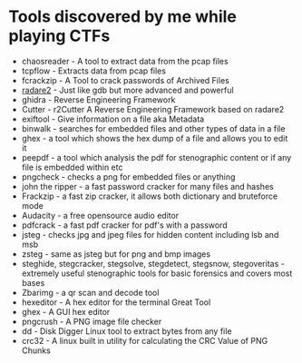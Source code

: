 # Tools discovered by me while playing CTFs

* chaosreader - A tool to extract data from the pcap files
* tcpflow - Extracts data from pcap files
* fcrackzip - A Tool to crack passwords of Archived Files
* [radare2](https://github.com/radareorg/radare2) - Just like gdb but more advanced and powerful
* ghidra - Reverse Engineering Framework
* Cutter - r2Cutter A Reverse Engineering Framework based on radare2
* exiftool - Give information on a file aka Metadata
* binwalk - searches for embedded files and other types of data in a file
* ghex - a tool which shows the hex dump of a file and allows you to edit it
* peepdf - a tool which analysis the pdf for stenographic content or if any file is embedded within etc
* pngcheck - checks a png for embedded files or anything
* john the ripper - a fast password cracker for many files and hashes
* Frackzip - a fast zip cracker, it allows both dictionary and bruteforce mode
* Audacity - a free opensource audio editor
* pdfcrack - a fast pdf cracker for pdf's with a password
* jsteg - checks jpg and jpeg files for hidden content including lsb and msb
* zsteg - same as jsteg but for png and bmp images
* steghide, stegcracker, stegsolve, stegdetect, stegsnow, stegoveritas - extremely useful stenographic tools for basic forensics and covers most bases
* Zbarimg - a qr scan and decode tool
* hexeditor - A hex editor for the terminal Great Tool
* ghex - A GUI hex editor 
* pngcrush - A PNG image file checker
* dd - Disk Digger Linux tool to extract bytes from any file
* crc32 - A linux built in utility for calculating the CRC Value of PNG Chunks

